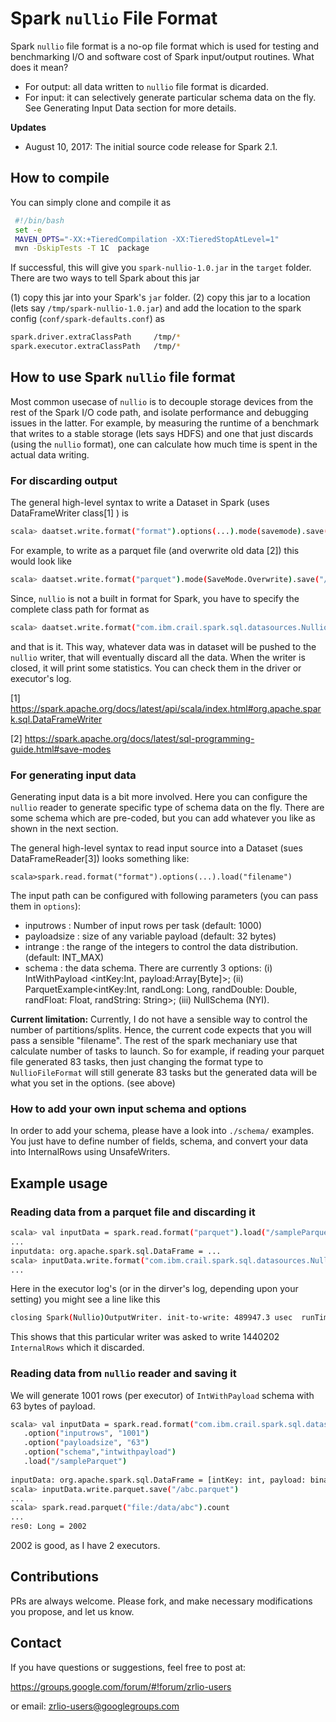 # Spark `nullio` File Format

Spark `nullio` file format is a no-op file format which is used for testing and benchmarking I/O and software cost
of Spark input/output routines. What does it mean? 
 
   * For output: all data written to `nullio` file format is dicarded. 
   * For input: it can selectively generate particular schema data on the fly. See Generating Input Data section for more details.  

**Updates**
  * August 10, 2017: The initial source code release for Spark 2.1. 

## How to compile 
You can simply clone and compile it as   
```bash
 #!/bin/bash 
 set -e 
 MAVEN_OPTS="-XX:+TieredCompilation -XX:TieredStopAtLevel=1"
 mvn -DskipTests -T 1C  package
```
If successful, this will give you `spark-nullio-1.0.jar` in the `target` folder. There are two ways to tell Spark about 
this jar 

  (1) copy this jar into your Spark's `jar` folder. 
  (2) copy this jar to a location (lets say `/tmp/spark-nullio-1.0.jar`) and add the location to the spark 
  config (`conf/spark-defaults.conf`) as 
   ```bash
   spark.driver.extraClassPath     /tmp/*
   spark.executor.extraClassPath   /tmp/*
   ```

## How to use Spark `nullio` file format
Most common usecase of `nullio` is to decouple storage devices from the rest of the Spark I/O code path, and 
isolate performance and debugging issues in the latter. For example, by measuring the runtime of a benchmark
that writes to a stable storage (lets says HDFS) and one that just discards (using the `nullio` format), one 
can calculate how much time is spent in the actual data writing.
 
### For discarding output 
The general high-level syntax to write a Dataset in Spark (uses DataFrameWriter class[1] ) is 
```bash
scala> daatset.write.format("format").options(...).mode(savemode).save("fileName")
```
For example, to write as a parquet file (and overwrite old data [2]) this would look like 
```bash
scala> daatset.write.format("parquet").mode(SaveMode.Overwrite).save("/example.parquet")
```

Since, `nullio` is not a built in format for Spark, you have to specify the complete class path for format as 
```bash
scala> daatset.write.format("com.ibm.crail.spark.sql.datasources.NullioFileFormat").save("/example.nullio")
```
and that is it. This way, whatever data was in dataset will be pushed to the `nullio` writer, that will eventually 
discard all the data. When the writer is closed, it will print some statistics. You can check them in the driver 
or executor's log. 

[1] https://spark.apache.org/docs/latest/api/scala/index.html#org.apache.spark.sql.DataFrameWriter

[2] https://spark.apache.org/docs/latest/sql-programming-guide.html#save-modes

### For generating input data
Generating input data is a bit more involved. Here you can configure the `nullio` reader to generate specific 
type of schema data on the fly. There are some schema which are pre-coded, but you can add whatever you like 
as shown in the next section. 

The general high-level syntax to read input source into a Dataset (sues DataFrameReader[3]) looks something like: 
```
scala>spark.read.format("format").options(...).load("filename")
```

The input path can be configured with following parameters (you can pass them in `options`): 
  * inputrows : Number of input rows per task  (default: 1000)
  * payloadsize : size of any variable payload (default: 32 bytes)
  * intrange : the range of the integers to control the data distribution. (default: INT_MAX)
  * schema : the data schema. There are currently 3 options: (i) IntWithPayload <intKey:Int, payload:Array[Byte]>; 
  (ii) ParquetExample<intKey:Int, randLong: Long, randDouble: Double, randFloat: Float, randString: String>;
   (iii) NullSchema (NYI).

**Current limitation:** Currently, I do not have a sensible way to control the number of partitions/splits. Hence, 
the current code expects that you will pass a sensible "filename". The rest of the spark mechaniary use that 
calculate number of tasks to launch. So for example, if reading your parquet file generated 83 tasks, then 
 just changing the format type to `NullioFileFormat` will still generate 83 tasks but the generated data will 
 be what you set in the options. (see above)

### How to add your own input schema and options 
In order to add your schema, please have a look into `./schema/` examples. You just have to define number of fields, 
schema, and convert your data into InternalRows using UnsafeWriters. 

## Example usage 
### Reading data from a parquet file and discarding it 
```bash
scala> val inputData = spark.read.format("parquet").load("/sampleParquet")
...
inputdata: org.apache.spark.sql.DataFrame = ...
scala> inputData.write.format("com.ibm.crail.spark.sql.datasources.NullioFileFormat").save("/empty") 
...
```
Here in the executor log's (or in the dirver's log, depending upon your setting) you might see a line like this 
```bash
closing Spark(Nullio)OutputWriter. init-to-write: 489947.3 usec  runTime: 425123.88 usec  #InternalRow: 1440202 #Rows: 0 time/Internalrow: 295 nsec time/Row: 0 nsec
```
This shows that this particular writer was asked to write 1440202 `InternalRows` which it discarded. 

### Reading data from `nullio` reader and saving it  
We will generate 1001 rows (per executor) of `IntWithPayload` schema with 63 bytes of payload. 
```bash
scala> val inputData = spark.read.format("com.ibm.crail.spark.sql.datasources.NullioFileFormat")
   .option("inputrows", "1001")
   .option("payloadsize", "63")
   .option("schema","intwithpayload")
   .load("/sampleParquet")
   
inputData: org.apache.spark.sql.DataFrame = [intKey: int, payload: binary]
scala> inputData.write.parquet.save("/abc.parquet")
...
scala> spark.read.parquet("file:/data/abc").count 
...
res0: Long = 2002
```
2002 is good, as I have 2 executors. 

## Contributions

PRs are always welcome. Please fork, and make necessary modifications 
you propose, and let us know. 

## Contact 

If you have questions or suggestions, feel free to post at:

https://groups.google.com/forum/#!forum/zrlio-users

or email: zrlio-users@googlegroups.com
